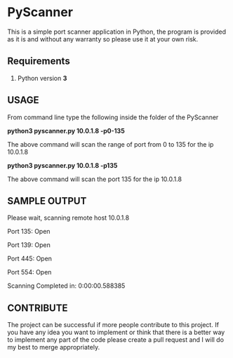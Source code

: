 # PyScanner

This is a simple port scanner application in Python, the program is provided as it is and without any warranty so please use it at your own risk.

## Requirements

1. Python version **3**

## USAGE

From command line type the following inside the folder of the PyScanner

**python3 pyscanner.py 10.0.1.8 -p0-135**

The above command will scan the range of port from 0 to 135 for the ip 10.0.1.8

**python3 pyscanner.py 10.0.1.8 -p135**

The above command will scan the port 135 for the ip 10.0.1.8

## SAMPLE OUTPUT


Please wait, scanning remote host 10.0.1.8


 Port 135: 	 Open
 
 Port 139: 	 Open
 
 Port 445: 	 Open
 
 Port 554: 	 Open
 


Scanning Completed in:  0:00:00.588385

## CONTRIBUTE

The project can be successful if more people contribute to this project. If you have any idea you want to implement or think that there is a better way to implement any part of the code please create a pull request and I will do my best to merge appropriately.
